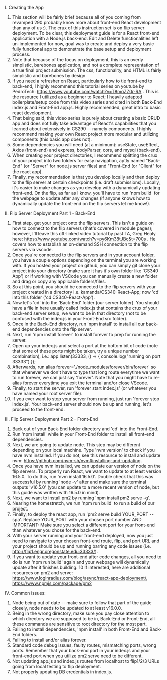 I. Creating the App
1) This section will be fairly brief because all of you coming from revamped 290 probably know more about front-end React development than any of us :). The crux of this instruction set is on flip server deployment. To be clear, this deployment guide is for a React front-end application with a Node.js back-end. Edit and Delete functionalities left un-implemented for now, goal was to create and deploy a very basic fully functional app to demonstrate the base setup and deployment process.
2) Note that because of the focus on deployment, this is an overly simplistic, barebones application, and not a complete representation of a true final project submission. The css, functionality, and HTML is fairly simplistic and barebones by design.
3) If you need a refresher on React, particularly how to tie front-end to back-end, I highly recommend this tutorial series on youtube by PedroTech: https://www.youtube.com/watch?v=T8mqZZ0r-RA . This is the resource I utilized as a beginner to React; I heavily adapted boilerplate/setup code from this video series and cited in both Back-End index.js and Front-End app.js. Highly recommended, great intro to basic react development.
4) That being said, this video series is purely about creating a basic CRUD app and does not fully take advantage of React's capabilities that you learned about extensively in CS290 -- namely components. I highly recommend making your own React project more modular and utilizing components (this basic app does not).
5) Some dependencies you will need (at a minimum): useState, useEffect, Axios (front-end) and express, bodyParser, cors, and mysql (back-end).
6) When creating your project directories, I recommend splitting the crux of your project into two folders for easy navigation, aptly named "Back-End" (or "Server" for node.js server files) and "Front-End (or "Client" for the react app).
7) Finally, my recommendation is that you develop locally and then deploy to the flip server at certain checkpoints (i.e. draft submissions). Locally, it's easier to make changes as you develop with a dynamically updating front-end. On the flip, as far as I know, you'll have to run 'npm build' for the webpage to update after any changes (if anyone knows how to dynamically update the front-end on the flip servers let me know!).

II. Flip Server Deployment Part 1 - Back-End
1) First step, get your project onto the flip servers. This isn't a guide on how to connect to the flip servers (that's covered in module pages); however, I'll leave this oft-linked video tutorial by past TA, Greg Healy here: https://www.youtube.com/watch?v=py6Km38tJBc&t=700s . He covers how to establish an on-demand SSH connection to the flip servers via vscode.
2) Once you're connected to the flip servers and in your account folder, you have a couple options depending on the terminal you are working with. If you hosted your project on github, you can simply git clone your project into your directory (make sure it has it's own folder like 'CS340 App') or if working with VSCode you can manually create a new folder and drag or copy any applicable folders/files.
3) So at this point, you should be connected to the flip servers with your project created in a directory i.e. kamanda/CS340-React-App; now 'cd' into this folder ('cd CS340-React-App').
4) Now let's 'cd' into the 'Back-End' folder (our server folder). You should have a file in here usually called index.js that contains the crux of your back-end server setup, we want to be in that directory (not to be confused with the index.js in your Front-End src folder). 
5) Once in the Back-End directory, run 'npm install' to install all our back-end dependencies onto the flip server.
6) Next, run 'npm install forever' to install forever to prep for running the server.
7) Open up your index.js and select a port at the bottom bit of code (note that some of these ports might be taken, try a unique number combination), i.e.:
app.listen(33333, () => {
    console.log("running on port 33333")
});
7) Afterwards, run alias forever='./node_modules/forever/bin/forever' so that whenever we don't have to type that long route everytime we want to run forever, we can just say 'forever'. Note that you might have to re-alias forever everytime you exit the terminal and/or close VScode.
8) Finally, to start the server, run 'forever start index.js' (or whatever you have named your root server file).
9) If you ever want to stop your server from running, just run 'forever stop index.js'. Your back-end server should now be up and running, let's proceed to the front-end.

III. Flip Server Deployment Part 2 - Front-End
1) Back out of your Back-End folder directory and 'cd' into the Front-End.
2) Run 'npm install' while in your Front-End folder to install all front-end dependencies.
3) Next, we are going to update node. This step may be different depending on your local machine. Type 'nvm version' to check if you have nvm installed. If you do not, see this resource to install and update nvm: https://github.com/nvm-sh/nvm#installing-and-updating.
4) Once you have nvm installed, we can update our version of node on the flip servers. To properly run React, we want to update to at least version 16.5.0. To do this, run 'nvm install 16.5.0'. Double check that this was successful by running 'node -v' after and make sure the terminal outputs 'v16.5.0' (you can update to a more recent version of node, but this guide was written with 16.5.0 in mind).
5) Next, we want to install pm2 by running 'npm install pm2 serve -g'.
6) Nearing the homestretch, we run 'npm run build' to run a build of our project. 
7) Finally, to deploy the react app, run 'pm2 serve build YOUR_PORT --spa'. Replace YOUR_PORT with your chosen port number AND IMPORTANT: Make sure you select a different port for your front-end than whatever you chose for the back-end.
8) With your server running and your front-end deployed, now you just need to navigate to your chosen front-end route, flip, and port URL and your project should be up and running barring any code issues (i.e. http://flip1.engr.oregonstate.edu:33333/).
9) If you want to update your front-end after code changes, all you need to do is run 'npm run build' again and your webpage will dynamically update after it finishes building.
10 If interested, here are additional resources on pm2 and serve: https://www.loginradius.com/blog/async/react-app-deployment/, https://www.npmjs.com/package/pm2

IV. Common issues:
1) Node being out of date -- make sure to follow that part of the guide closely, node needs to be updated to at least v16.0.0.
2) Being in the wrong directory, make sure you pay close attention to which directory we are supposed to be in, Back-End or Front-End, all these commands are sensitive to root directory for the most part.
3) Failing to install dependencies, 'npm install' in both Front-End and Back-End folders.
4) Failing to install and/or alias forever.
5) Standard code debug issues, faulty routes, mismatching ports, wrong ports. Remember that your back-end port in your index.js and your front-end port when you utilize pm2 serve need to be different. 
6) Not updating app.js and index.js routes from localhost to flip1/2/3 URLs going from local testing to flip deployment.
7) Not properly updating DB credentials in index.js.
